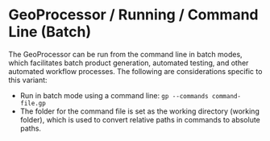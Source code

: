 # GeoProcessor / Running / Command Line (Batch) #

The GeoProcessor can be run from the command line in batch modes, which facilitates batch product generation,
automated testing, and other automated workflow processes.
The following are considerations specific to this variant:

*   Run in batch mode using a command line: `gp --commands command-file.gp`
*   The folder for the command file is set as the working directory (working folder),
    which is used to convert relative paths in commands to absolute paths.
